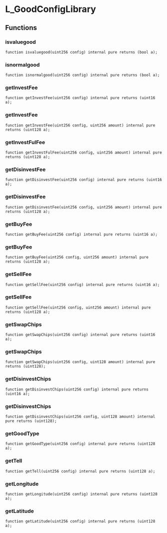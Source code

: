 # L_GoodConfigLibrary



## Functions
### isvaluegood


```solidity
function isvaluegood(uint256 config) internal pure returns (bool a);
```

### isnormalgood


```solidity
function isnormalgood(uint256 config) internal pure returns (bool a);
```

### getInvestFee


```solidity
function getInvestFee(uint256 config) internal pure returns (uint16 a);
```

### getInvestFee


```solidity
function getInvestFee(uint256 config, uint256 amount) internal pure returns (uint128 a);
```

### getInvestFulFee


```solidity
function getInvestFulFee(uint256 config, uint256 amount) internal pure returns (uint128 a);
```

### getDisinvestFee


```solidity
function getDisinvestFee(uint256 config) internal pure returns (uint16 a);
```

### getDisinvestFee


```solidity
function getDisinvestFee(uint256 config, uint256 amount) internal pure returns (uint128 a);
```

### getBuyFee


```solidity
function getBuyFee(uint256 config) internal pure returns (uint16 a);
```

### getBuyFee


```solidity
function getBuyFee(uint256 config, uint256 amount) internal pure returns (uint128 a);
```

### getSellFee


```solidity
function getSellFee(uint256 config) internal pure returns (uint16 a);
```

### getSellFee


```solidity
function getSellFee(uint256 config, uint256 amount) internal pure returns (uint128 a);
```

### getSwapChips


```solidity
function getSwapChips(uint256 config) internal pure returns (uint16 a);
```

### getSwapChips


```solidity
function getSwapChips(uint256 config, uint128 amount) internal pure returns (uint128);
```

### getDisinvestChips


```solidity
function getDisinvestChips(uint256 config) internal pure returns (uint16 a);
```

### getDisinvestChips


```solidity
function getDisinvestChips(uint256 config, uint128 amount) internal pure returns (uint128);
```

### getGoodType


```solidity
function getGoodType(uint256 config) internal pure returns (uint128 a);
```

### getTell


```solidity
function getTell(uint256 config) internal pure returns (uint128 a);
```

### getLongitude


```solidity
function getLongitude(uint256 config) internal pure returns (uint128 a);
```

### getLatitude


```solidity
function getLatitude(uint256 config) internal pure returns (uint128 a);
```

